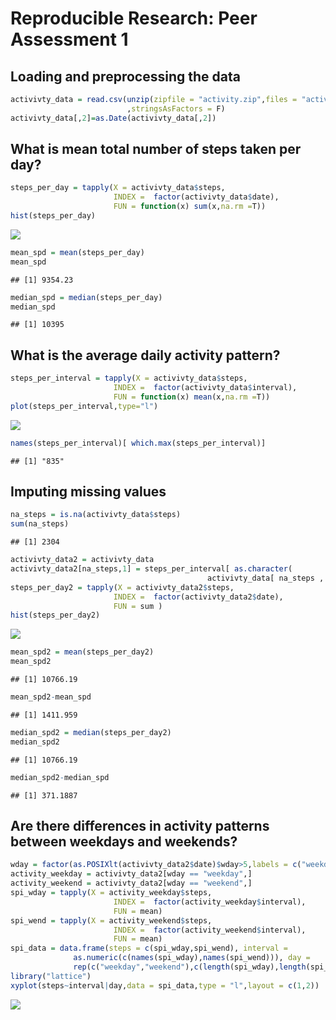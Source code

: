 # Reproducible Research: Peer Assessment 1


## Loading and preprocessing the data


```r
activivty_data = read.csv(unzip(zipfile = "activity.zip",files = "activity.csv")
                          ,stringsAsFactors = F)
activivty_data[,2]=as.Date(activivty_data[,2])
```

## What is mean total number of steps taken per day?


```r
steps_per_day = tapply(X = activivty_data$steps, 
                       INDEX =  factor(activivty_data$date),
                       FUN = function(x) sum(x,na.rm =T))
hist(steps_per_day)
```

![](./PA1_template_files/figure-html/unnamed-chunk-2-1.png) 

```r
mean_spd = mean(steps_per_day)
mean_spd
```

```
## [1] 9354.23
```

```r
median_spd = median(steps_per_day)
median_spd
```

```
## [1] 10395
```

## What is the average daily activity pattern?


```r
steps_per_interval = tapply(X = activivty_data$steps, 
                       INDEX =  factor(activivty_data$interval),
                       FUN = function(x) mean(x,na.rm =T))
plot(steps_per_interval,type="l")
```

![](./PA1_template_files/figure-html/unnamed-chunk-3-1.png) 

```r
names(steps_per_interval)[ which.max(steps_per_interval)] 
```

```
## [1] "835"
```


## Imputing missing values


```r
na_steps = is.na(activivty_data$steps)
sum(na_steps)
```

```
## [1] 2304
```

```r
activivty_data2 = activivty_data
activivty_data2[na_steps,1] = steps_per_interval[ as.character( 
                                            activivty_data[ na_steps , 3])]
steps_per_day2 = tapply(X = activivty_data2$steps, 
                       INDEX =  factor(activivty_data2$date),
                       FUN = sum )
hist(steps_per_day2)
```

![](./PA1_template_files/figure-html/unnamed-chunk-4-1.png) 

```r
mean_spd2 = mean(steps_per_day2)
mean_spd2
```

```
## [1] 10766.19
```

```r
mean_spd2-mean_spd
```

```
## [1] 1411.959
```

```r
median_spd2 = median(steps_per_day2)
median_spd2
```

```
## [1] 10766.19
```

```r
median_spd2-median_spd
```

```
## [1] 371.1887
```


## Are there differences in activity patterns between weekdays and weekends?


```r
wday = factor(as.POSIXlt(activivty_data2$date)$wday>5,labels = c("weekday","weekend"))
activity_weekday = activivty_data2[wday == "weekday",]
activity_weekend = activivty_data2[wday == "weekend",]
spi_wday = tapply(X = activity_weekday$steps, 
                       INDEX =  factor(activity_weekday$interval),
                       FUN = mean)
spi_wend = tapply(X = activity_weekend$steps, 
                       INDEX =  factor(activity_weekend$interval),
                       FUN = mean)
spi_data = data.frame(steps = c(spi_wday,spi_wend), interval = 
              as.numeric(c(names(spi_wday),names(spi_wend))), day =
              rep(c("weekday","weekend"),c(length(spi_wday),length(spi_wend))) )
library("lattice")
xyplot(steps~interval|day,data = spi_data,type = "l",layout = c(1,2))
```

![](./PA1_template_files/figure-html/unnamed-chunk-5-1.png) 


